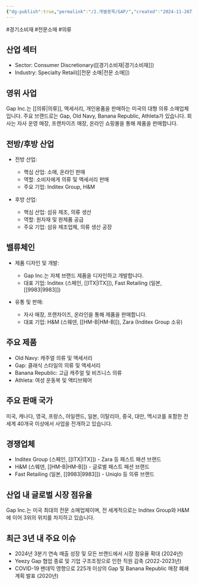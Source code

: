 ```yaml
---
{"dg-publish":true,"permalink":"/2.개별종목/GAP/","created":"2024-11-26T14:04:22.633+09:00","updated":"2025-07-29T21:37:04.681+09:00"}
---
```


#경기소비재 #전문소매 #의류

## 산업 섹터

- Sector: Consumer Discretionary([[경기소비재\|경기소비재]])
- Industry: Specialty Retail([[전문 소매\|전문 소매]])

## 영위 사업

Gap Inc.는 [[의류\|의류]], 액세서리, 개인용품을 판매하는 미국의 대형 의류 소매업체입니다. 주요 브랜드로는 Gap, Old Navy, Banana Republic, Athleta가 있습니다. 회사는 자사 운영 매장, 프랜차이즈 매장, 온라인 쇼핑몰을 통해 제품을 판매합니다.

## 전방/후방 산업

- 전방 산업:
    
    - 핵심 산업: 소매, 온라인 판매
    - 역할: 소비자에게 의류 및 액세서리 판매
    - 주요 기업: Inditex Group, H&M
    
- 후방 산업:
    
    - 핵심 산업: 섬유 제조, 의류 생산
    - 역할: 원자재 및 완제품 공급
    - 주요 기업: 섬유 제조업체, 의류 생산 공장
    

## 밸류체인

- 제품 디자인 및 개발:
    
    - Gap Inc.는 자체 브랜드 제품을 디자인하고 개발합니다.
    - 대표 기업: Inditex (스페인, [[ITX\|ITX]]), Fast Retailing (일본, [[9983\|9983]])
    
- 유통 및 판매:
    
    - 자사 매장, 프랜차이즈, 온라인을 통해 제품을 판매합니다.
    - 대표 기업: H&M (스웨덴, [[HM-B\|HM-B]]), Zara (Inditex Group 소유)
    

## 주요 제품

- Old Navy: 캐주얼 의류 및 액세서리
- Gap: 클래식 스타일의 의류 및 액세서리
- Banana Republic: 고급 캐주얼 및 비즈니스 의류
- Athleta: 여성 운동복 및 액티브웨어

## 주요 판매 국가

미국, 캐나다, 영국, 프랑스, 아일랜드, 일본, 이탈리아, 중국, 대만, 멕시코를 포함한 전 세계 40개국 이상에서 사업을 전개하고 있습니다.

## 경쟁업체

- Inditex Group (스페인, [[ITX\|ITX]]) - Zara 등 패스트 패션 브랜드
- H&M (스웨덴, [[HM-B\|HM-B]]) - 글로벌 패스트 패션 브랜드
- Fast Retailing (일본, [[9983\|9983]]) - Uniqlo 등 의류 브랜드

## 산업 내 글로벌 시장 점유율

Gap Inc.는 미국 최대의 전문 소매업체이며, 전 세계적으로는 Inditex Group와 H&M에 이어 3위의 위치를 차지하고 있습니다.

## 최근 3년 내 주요 이슈

- 2024년 3분기 연속 매출 성장 및 모든 브랜드에서 시장 점유율 확대 (2024년)
- Yeezy Gap 협업 종료 및 기업 구조조정으로 인한 직원 감축 (2022-2023년)
- COVID-19 팬데믹 영향으로 225개 이상의 Gap 및 Banana Republic 매장 폐쇄 계획 발표 (2020년)